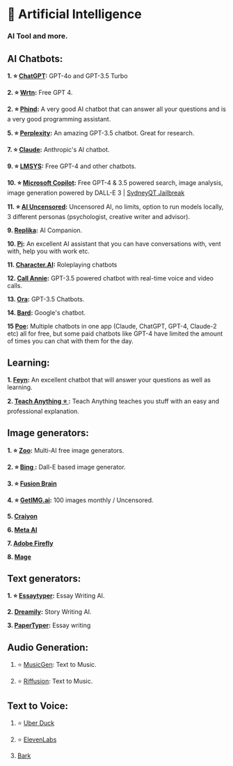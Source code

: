 # 🤖 Artificial Intelligence
### AI Tool and more.

## AI Chatbots: 

**1. ⭐ [ChatGPT](https://chat.openai.com):** GPT-4o and GPT-3.5 Turbo

**2. ⭐ [Wrtn](https://wrtn.ai/):** Free GPT 4.

**2. ⭐ [Phind](https://www.phind.com/):** A very good AI chatbot that can answer all your questions and is a very good programming assistant.

**5. ⭐ [Perplexity](https://www.perplexity.ai/):** An amazing GPT-3.5 chatbot. Great for research.

**7. ⭐ [Claude](https://www.anthropic.com/product):** Anthropic's AI chatbot.

**9. ⭐ [LMSYS](https://chat.lmsys.org/):** Free GPT-4 and other chatbots.

**10. ⭐ [Microsoft Copilot](https://copilot.microsoft.com/):** Free GPT-4 & 3.5 powered search, image analysis, image generation powered by DALL-E 3 | [SydneyQT Jailbreak](https://github.com/juzeon/SydneyQt)

**11. ⭐ [AI Uncensored](https://www.aiuncensored.info/):** Uncensored AI, no limits, option to run models locally, 3 different personas (psychologist, creative writer and advisor).


**9. [Replika](https://www.replika.ai):** AI Companion.


**10. [Pi](https://pi.ai/talk):** An excellent AI assistant that you can have conversations with, vent with, help you with work etc.


**11. [Character.AI](https://beta.character.ai/):** Roleplaying chatbots


**12. [Call Annie](https://callannie.ai/):** GPT-3.5 powered chatbot with real-time voice and video calls.


**13. [Ora](https://ora.ai/start):** GPT-3.5 Chatbots.


**14. [Bard](https://bard.google.com/):** Google's chatbot.

**15 [Poe](https://www.poe.com):** Multiple chatbots in one app (Claude, ChatGPT, GPT-4, Claude-2 etc) all for free, but some paid chatbots like GPT-4 have limited the amount of times you can chat with them for the day.


## Learning:


**1. [Feyn](https://www.feyn.ai/):** An excellent chatbot that will answer your questions as well as learning.


**2. [Teach Anything ⭐ ](https://www.teach-anything.com/):** Teach Anything teaches you stuff with an easy and professional explanation.



## Image generators: 

**1. ⭐ [Zoo](https://zoo.replicate.dev/):** Multi-AI free image generators.

**2. ⭐ [Bing ](https://www.bing.com/images/create):** Dall-E based image generator.

**3. ⭐ [Fusion Brain](https://fusionbrain.ai/diffusion)**

**4. ⭐ [GetIMG.ai](https://getimg.ai/):** 100 images monthly / Uncensored.

**5. [Craiyon](https://www.craiyon.com/)**

**6. [Meta AI](https://imagine.meta.com/)**

**7. [Adobe Firefly](https://firefly.adobe.com/)**

**8. [Mage](https://www.mage.space/)**



## Text generators:

**1. ⭐ [Essaytyper](http://www.essaytyper.com/):** Essay Writing AI.

**2. [Dreamily](https://dreamily.ai/):** Story Writing AI.

**3. [PaperTyper](https://papertyper.net/):** Essay writing



## Audio Generation:

1. ⭐ [MusicGen](https://huggingface.co/spaces/facebook/MusicGen): Text to Music.

2. ⭐ [Riffusion](https://www.riffusion.com/): Text to Music.



## Text to Voice:

1. ⭐ [Uber Duck](https://uberduck.ai/)

2. ⭐ [ElevenLabs](https://beta.elevenlabs.io/)

3. [Bark](https://huggingface.co/spaces/suno/bark)


